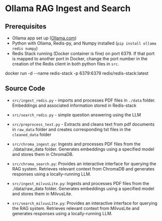 # Ollama RAG Ingest and Search

## Prerequisites

- Ollama app set up ([Ollama.com](Ollama.com))
- Python with Ollama, Redis-py, and Numpy installed (`pip install ollama redis numpy`)
- Redis Stack running (Docker container is fine) on port 6379.  If that port is mapped to another port in 
Docker, change the port number in the creation of the Redis client in both python files in `src`.

docker run -d --name redis-stack -p 6379:6379 redis/redis-stack:latest


## Source Code
- `src/ingest_redis.py` - imports and processes PDF files in `./data` folder. Embeddings and associated information 
stored in Redis-stack
- `src/search_redis.py` - simple question answering using the LLM
- `src/preprocess_text.py` - Extracts and cleans text from pdf documents in `raw_data` folder and creates corresponding txt files in the `cleaned_data` folder

- `src/chroma_ingest.py`: Ingests and processes PDF files from the ./data/raw_data folder. Generates embeddings using a specified model and stores them in ChromaDB.
- `src/chroma_search.py`: Provides an interactive interface for querying the RAG system. Retrieves relevant context from ChromaDB and generates responses using a locally-running LLM.
- `src/ingest_milvusLite.py`: Ingests and processes PDF files from the ./data/raw_data folder. Generates embeddings using a specified model and stores them in MilvusLite.
- `src/search_milvusLIte.py`: Provides an interactive interface for querying the RAG system. Retrieves relevant context from MilvusLite and generates responses using a locally-running LLM.
